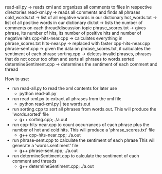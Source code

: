 read-all.py -> reads xml and organizes all comments to files in respective directories
read-xml.py -> reads all comments and finds all phrases
cold_words.txt -> list of all negative words in our dictionary
hot_words.txt -> list of all positive words in our dictionary
dir.txt -> lists the number of comments on each thread/discussion topic
phrase_scores.txt -> gives phrase, its number of hits, its number of positive hits and number of negative hits
cpp-hits-near.cpp -> calculates everything in phrase_scores.txt
hits-near.py -> replaced with faster cpp-hits-near.cpp
phrase-sent.cpp -> given the data on phrase_scores.txt, it calculates the sentiment of each phrase
sorting.cpp -> deletes invalid phrases, phrases that do not occur too often and sorts all phrases to words.sorted
determineSentiment.cpp -> determines the sentiment of each comment and thread 

How to use:
  - run read-all.py to read the xml contents for later use
    - python read-all.py
  - run read-xml.py to extract all phrases from the xml file
    - python read-xml.py | tee words.out
  - run sorting.cpp to sort all phrases from words.out. This will
  produce the 'words.sorted' file
    - g++ sorting.cpp; ./a.out
  - run cpp-hits-near.cpp to count occurrances of each phrase
  plus the number of hot and cold hits. This will produce a 
  'phrase_scores.txt' file
    - g++ cpp-hits-near.cpp; ./a.out
  - run phrase-sent.cpp to calculate the sentiment of each phrase
  This will generate a 'words.sentiment' file
    - g++ phrase-sent.cpp; ./a.out
  - run determineSentiment.cpp to calculate the sentiment of
  each comment and threads
    - g++ determineSentiment.cpp; ./a.out

